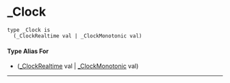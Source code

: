 # _Clock

```pony
type _Clock is
  (_ClockRealtime val | _ClockMonotonic val)
```

#### Type Alias For

* ([_ClockRealtime](time-_ClockRealtime) val | [_ClockMonotonic](time-_ClockMonotonic) val)

---


